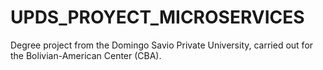 # UPDS_PROYECT_MICROSERVICES
Degree project from the Domingo Savio Private University, carried out for the Bolivian-American Center (CBA).

